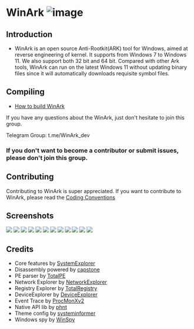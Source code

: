 # WinArk ![image](doc/resources/WinArk.ico)

## Introduction

* WinArk is an open source Anti-Rootkit(ARK) tool for Windows, aimed at reverse engineering of kernel. It supports from Windows 7 to Windows 11. We also support both 32 bit and 64 bit. Compared with other Ark tools, WinArk can run on the latest Windows 11 without updating binary files since it will automatically downloads requisite symbol files.

## Compiling
* [How to build WinArk](doc/build-winark.md)

If you have any questions about the WinArk, just don't hesitate to join this group.

Telegram Group: t.me/WinArk_dev

### If you don't want to become a contributor or submit issues, please don't join this group. 

## Contributing
Contributing to WinArk is super appreciated.
If you want to contribute to WinArk, please read the [Coding Conventions](doc/Coding%20Conventions.md)


## Screenshots

![](./Untitled%2016.png)
![](./Untitled%2015.png)
![](./Untitled%2014.png)
![](./Untitled%2013.png)
![](./Untitled%2012.png)
![](./Untitled%2011.png)
![](./Untitled%2010.png)
![](./Untitled%209.png)
![](./Untitled%208.png)
![](./Untitled%206.png)
![](./Untitled%205.png)
![](./Untitled%207.png)

## Credits

- Core features by [SystemExplorer](https://github.com/zodiacon/SystemExplorer)
- Disassembly powered by [capstone](https://github.com/capstone-engine/capstone)
- PE parser by [TotalPE](https://github.com/zodiacon/PEParser)
- Network Explorer by [NetworkExplorer](https://github.com/zodiacon/NetworkExplorer)
- Registry Explorer by [TotalRegistry](https://github.com/zodiacon/TotalRegistry)
- DeviceExplorer by [DeviceExplorer](https://github.com/zodiacon/DeviceExplorer)
- Event Trace by [ProcMonXv2](https://github.com/zodiacon/ProcMonXv2)
- Native API lib by [phnt](https://github.com/processhacker/phnt)
- Theme config by [systeminformer](https://github.com/winsiderss/systeminformer)
- Windows spy by [WinSpy](https://github.com/zodiacon/WinSpy)
